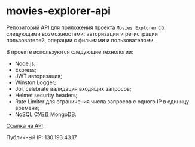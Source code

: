 # movies-explorer-api

Репозиторий API для приложения проекта `Movies Explorer` со следующими возможностями: авторизации и регистрации пользователей, операции с фильмами и пользователями.

В проекте используются следующие технологии:

* Node.js;
* Express;
* JWT авторизация;
* Winston Logger;
* Joi, celebrate валидация входящих запросов;
* Helmet security headers;
* Rate Limiter для ограничения числа запросов с одного IP в единицу времени;
* NoSQL СУБД MongoDB.

[Ссылка на API](https://api.movies-explorer.jumpingcrab.com/).

Публичный IP: 130.193.43.17
